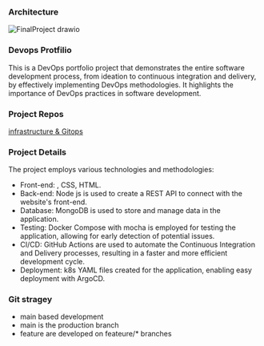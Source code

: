 ### Architecture
![FinalProject drawio](https://github.com/DavidAlkobi/Nodejs-App/assets/136454939/3c45eebd-8dd8-4500-ba00-95bbd227b0b5)

### Devops Protfilio
This is a DevOps portfolio project that demonstrates the entire software development process, from ideation to continuous integration and delivery, by effectively implementing DevOps methodologies. It highlights the importance of DevOps practices in software development.

### Project Repos
[infrastructure & Gitops](https://github.com/DavidAlkobi/Infra_Nodejs)



### Project Details
The project employs various technologies and methodologies:
- Front-end: , CSS, HTML.
- Back-end: Node js is used to create a REST API to connect with the website's front-end.
- Database: MongoDB is used to store and manage data in the application.
- Testing: Docker Compose with mocha is employed for testing the application, allowing for early detection of potential issues.
- CI/CD: GitHub Actions are used to automate the Continuous Integration and Delivery processes, resulting in a faster and more efficient development cycle.
- Deployment: k8s YAML files created for the application, enabling easy deployment with ArgoCD.
### Git stragey
- main based development
- main is the production branch
- feature are developed on feateure/* branches



